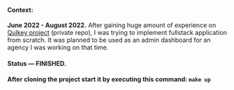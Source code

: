#### Context:
__June 2022 - August 2022.__ After gaining huge amount of experience on [Qulkey project](https://github.com/dcjwu/qualkey) (private repo), I was trying to implement fullstack application from scratch. It was planned to be used as an admin dashboard for an agency I was working on that time.

#### Status — FINISHED.

#### After cloning the project start it by executing this command: ```make up```
